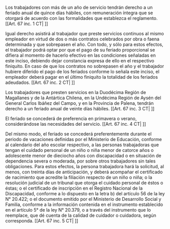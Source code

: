 Los trabajadores con más de un año de servicio tendrán derecho a un feriado anual de quince días hábiles, con remuneración íntegra que se otorgará de acuerdo con las formalidades que establezca el reglamento. [[Art. 67 inc. 1 CT| ]]

Igual derecho asistirá al trabajador que preste servicios continuos al mismo empleador en virtud de dos o más contratos celebrados por obra o faena determinada y que sobrepasen el año. Con todo, y sólo para estos efectos, el trabajador podrá optar por que el pago de su feriado proporcional se difiera al momento de hacerlo efectivo en las condiciones señaladas en este inciso, debiendo dejar constancia expresa de ello en el respectivo finiquito. En caso de que los contratos no sobrepasen el año y el trabajador hubiere diferido el pago de los feriados conforme lo señala este inciso, el empleador deberá pagar en el último finiquito la totalidad de los feriados adeudados. [[Art. 67 inc. 2 CT| ]]

Los trabajadores que presten servicios en la Duodécima Región de Magallanes y de la Antártica Chilena, en la Undécima Región de Aysén del General Carlos Ibáñez del Campo, y en la Provincia de Palena, tendrán derecho a un feriado anual de veinte días hábiles. [[Art. 67 inc. 3 CT| ]]

El feriado se concederá de preferencia en primavera o verano, considerándose las necesidades del servicio. [[Art. 67 inc. 4 CT| ]]

Del mismo modo, el feriado se concederá preferentemente durante el periodo de vacaciones definidas por el Ministerio de Educación, conforme al calendario del año escolar respectivo, a las personas trabajadoras que tengan el cuidado personal de un niño o niña menor de catorce años o adolescente menor de dieciocho años con discapacidad o en situación de dependencia severa o moderada, por sobre otros trabajadores sin tales obligaciones. Para estos efectos, la persona trabajadora hará la solicitud, al menos, con treinta días de anticipación, y deberá acompañar el certificado de nacimiento que acredite la filiación respecto de un niño o niña; o la resolución judicial de un tribunal que otorga el cuidado personal de éstos o éstas; o el certificado de inscripción en el Registro Nacional de la Discapacidad, conforme a lo dispuesto en la letra b) del artículo 56 de la ley N°  20.422; o el documento emitido por el Ministerio de Desarrollo Social y Familia, conforme a la información contenida en el instrumento establecido en el artículo 5° de la ley N°  20.379, o a través del instrumento que lo reemplace, que dé cuenta de la calidad de cuidador o cuidadora, según corresponda. [[Art. 67 inc. 5 CT| ]]